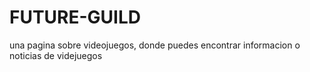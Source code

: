 # FUTURE-GUILD
una pagina sobre videojuegos, donde puedes encontrar informacion o noticias de  videjuegos
